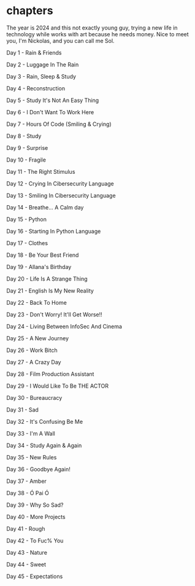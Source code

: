 # chapters
The year is 2024 and this not exactly young guy, trying a new life in technology while works with art because he needs money. Nice to meet you, I'm Nickolas, and you can call me Sol. 

Day 1 - Rain & Friends

Day 2 - Luggage In The Rain

Day 3 - Rain, Sleep & Study

Day 4 - Reconstruction

Day 5 - Study It's Not An Easy Thing

Day 6 - I Don't Want To Work Here

Day 7 - Hours Of Code (Smiling & Crying)

Day 8 - Study

Day 9 - Surprise

Day 10 - Fragile

Day 11 - The Right Stimulus

Day 12 - Crying In Cibersecurity Language

Day 13 - Smiling In Cibersecurity Language

Day 14 - Breathe... A Calm day

Day 15 - Python

Day 16 - Starting In Python Language

Day 17 - Clothes

Day 18 - Be Your Best Friend

Day 19 - Allana's Birthday

Day 20 - Life Is A Strange Thing

Day 21 - English Is My New Reality

Day 22 - Back To Home

Day 23 - Don't Worry! It'll Get Worse!!

Day 24 - Living Between InfoSec And Cinema

Day 25 - A New Journey

Day 26 - Work Bitch

Day 27 - A Crazy Day

Day 28 - Film Production Assistant

Day 29 - I Would Like To Be THE ACTOR

Day 30 - Bureaucracy

Day 31 - Sad

Day 32 - It's Confusing Be Me

Day 33 - I'm A Wall

Day 34 - Study Again & Again

Day 35 - New Rules 

Day 36 - Goodbye Again!

Day 37 - Amber

Day 38 - Ó Pai Ó

Day 39 - Why So Sad?

Day 40 - More Projects

Day 41 - Rough

Day 42 - To Fuc% You

Day 43 - Nature

Day 44 - Sweet 

Day 45 - Expectations
